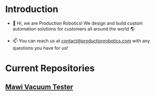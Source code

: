 # Introduction
- 👋 Hi, we are Production Robotics! We design and build custom automation solutions for customers all around the world :earth_americas:

- 📫 You can reach us at contact@productionrobotics.com with any questions you have for us!

# Current Repositories

## **<u>Mawi Vacuum Tester</u>**

<!---
Production-Robotics/Production-Robotics is a ✨ special ✨ repository because its `README.md` (this file) appears on your GitHub profile.
You can click the Preview link to take a look at your changes.
--->
